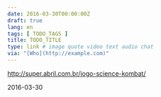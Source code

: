 ```yaml
---
date: 2016-03-30T00:00:00Z
draft: true
lang: en
tags: [ TODO_TAGS ]
title: TODO_TITLE
type: link # image quote video text audio chat
via: "[Who](http://example.com)"
---
```


<http://super.abril.com.br/jogo-science-kombat/>

2016-03-30




